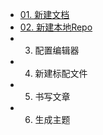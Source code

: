 - [01. 新建文档](https://github.com/eternova/Creat-a-git-book/blob/master/01.%20New%20Repo.md)
- [02. 新建本地Repo](https://github.com/eternova/Creat-a-git-book/blob/master/02.%20cloneRepo.md)
- 03. 配置编辑器
- 04. 新建标配文件
- 05. 书写文章
- 06. 生成主题